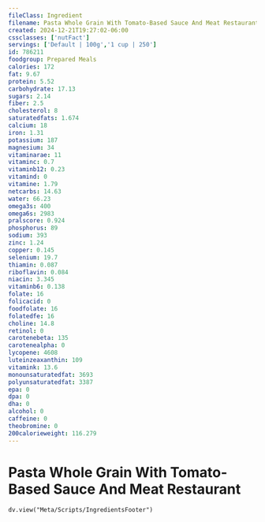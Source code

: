 ```yaml
---
fileClass: Ingredient
filename: Pasta Whole Grain With Tomato-Based Sauce And Meat Restaurant
created: 2024-12-21T19:27:02-06:00
cssclasses: ['nutFact']
servings: ['Default | 100g','1 cup | 250']
id: 786211
foodgroup: Prepared Meals
calories: 172
fat: 9.67
protein: 5.52
carbohydrate: 17.13
sugars: 2.14
fiber: 2.5
cholesterol: 8
saturatedfats: 1.674
calcium: 18
iron: 1.31
potassium: 187
magnesium: 34
vitaminarae: 11
vitaminc: 0.7
vitaminb12: 0.23
vitamind: 0
vitamine: 1.79
netcarbs: 14.63
water: 66.23
omega3s: 400
omega6s: 2983
pralscore: 0.924
phosphorus: 89
sodium: 393
zinc: 1.24
copper: 0.145
selenium: 19.7
thiamin: 0.087
riboflavin: 0.084
niacin: 3.345
vitaminb6: 0.138
folate: 16
folicacid: 0
foodfolate: 16
folatedfe: 16
choline: 14.8
retinol: 0
carotenebeta: 135
carotenealpha: 0
lycopene: 4608
luteinzeaxanthin: 109
vitamink: 13.6
monounsaturatedfat: 3693
polyunsaturatedfat: 3387
epa: 0
dpa: 0
dha: 0
alcohol: 0
caffeine: 0
theobromine: 0
200calorieweight: 116.279
---
```


# Pasta Whole Grain With Tomato-Based Sauce And Meat Restaurant

```dataviewjs
dv.view("Meta/Scripts/IngredientsFooter")
```